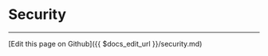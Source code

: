 # Security

-------------------------------
[Edit this page on Github]({{ $docs_edit_url }}/security.md)
